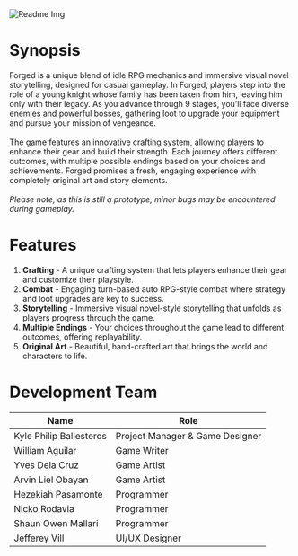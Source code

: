 <img src="https://github.com/user-attachments/assets/a77abb38-b1b9-4ebd-b409-83eb36757b3b" alt="Readme Img">

<h1>
  Synopsis
</h1>
<p>
  Forged is a unique blend of idle RPG mechanics and immersive visual novel storytelling, designed for casual gameplay. In Forged, players step into the role of a young knight whose family has been taken from him, leaving him only with their legacy. As you advance through 9 stages, you’ll face diverse enemies and powerful bosses, gathering loot to upgrade your equipment and pursue your mission of vengeance.<br><br>
  The game features an innovative crafting system, allowing players to enhance their gear and build their strength. Each journey offers different outcomes, with multiple possible endings based on your choices and achievements. Forged promises a fresh, engaging experience with completely original art and story elements.<br><br>
  <i>Please note, as this is still a prototype, minor bugs may be encountered during gameplay.</i>
</p>

<h1>
  Features
</h1>
<ol>
  <li><b>Crafting</b> - A unique crafting system that lets players enhance their gear and customize their playstyle.</li>
  <li><b>Combat</b> - Engaging turn-based auto RPG-style combat where strategy and loot upgrades are key to success.</li>
  <li><b>Storytelling</b> - Immersive visual novel-style storytelling that unfolds as players progress through the game.</li>
  <li><b>Multiple Endings</b> - Your choices throughout the game lead to different outcomes, offering replayability.</li>
  <li><b>Original Art</b> - Beautiful, hand-crafted art that brings the world and characters to life.</li>
</ol>

<h1>
  Development Team
</h1>
<table>
  <thead>
    <tr>
      <th>Name</th>
      <th>Role</th>
    </tr>
  </thead>
  <tbody>
    <tr>
      <td>Kyle Philip Ballesteros</td>
      <td>Project Manager & Game Designer</td>
    </tr>
    <tr>
      <td>William Aguilar</td>
      <td>Game Writer</td>
    </tr>
    <tr>
      <td>Yves Dela Cruz</td>
      <td>Game Artist</td>
    </tr>
    <tr>
      <td>Arvin Liel Obayan</td>
      <td>Game Artist</td>
    </tr>
    <tr>
      <td>Hezekiah Pasamonte</td>
      <td>Programmer</td>
    </tr>
    <tr>
      <td>Nicko Rodavia</td>
      <td>Programmer</td>
    </tr>
    <tr>
      <td>Shaun Owen Mallari</td>
      <td>Programmer</td>
    </tr>
    <tr>
      <td>Jefferey Vill</td>
      <td>UI/UX Designer</td>
    </tr>
  </tbody>
</table>



